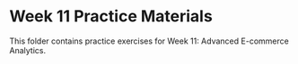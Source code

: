# Week 11 Practice Materials

This folder contains practice exercises for Week 11: Advanced E-commerce Analytics.